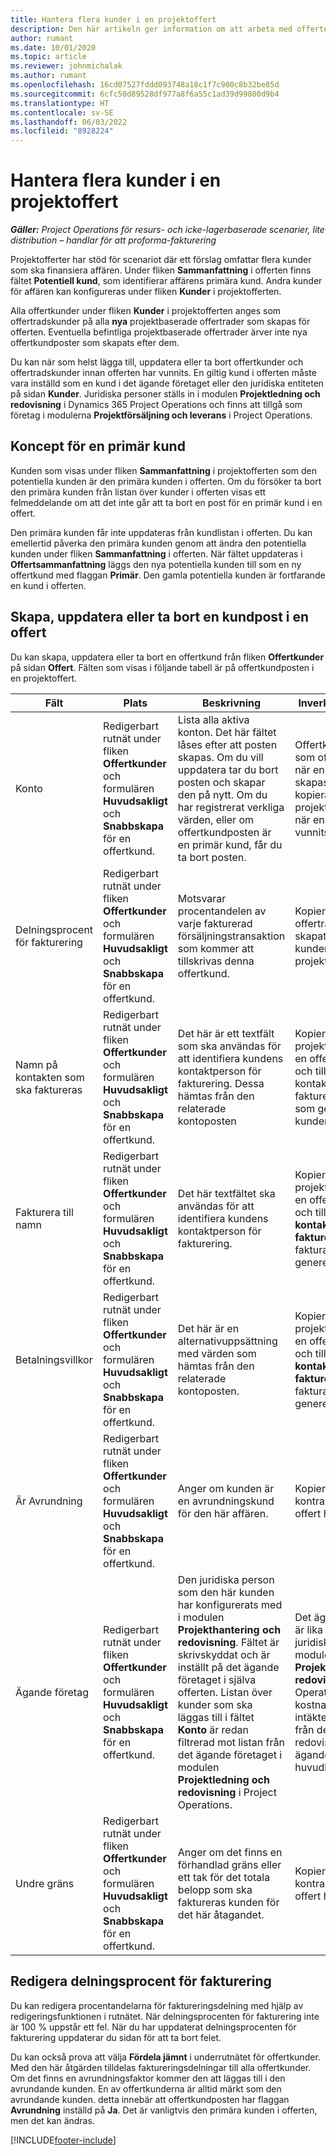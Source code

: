 ```yaml
---
title: Hantera flera kunder i en projektoffert
description: Den här artikeln ger information om att arbeta med offerter som involverar flera kunder som kommer att finansiera projektet.
author: rumant
ms.date: 10/01/2020
ms.topic: article
ms.reviewer: johnmichalak
ms.author: rumant
ms.openlocfilehash: 16cd07527fddd093748a18c1f7c900c8b32be85d
ms.sourcegitcommit: 6cfc50d89528df977a8f6a55c1ad39d99800d9b4
ms.translationtype: HT
ms.contentlocale: sv-SE
ms.lasthandoff: 06/03/2022
ms.locfileid: "8928224"
---
```

# <a name="manage-multiple-customers-on-a-project-quote"></a>Hantera flera kunder i en projektoffert

_**Gäller:** Project Operations för resurs- och icke-lagerbaserade scenarier, lite distribution – handlar för att proforma-fakturering_

Projektofferter har stöd för scenariot där ett förslag omfattar flera kunder som ska finansiera affären. Under fliken **Sammanfattning** i offerten finns fältet **Potentiell kund**, som identifierar affärens primära kund. Andra kunder för affären kan konfigureras under fliken **Kunder** i projektofferten.

Alla offertkunder under fliken **Kunder** i projektofferten anges som offertradskunder på alla **nya** projektbaserade offertrader som skapas för offerten. Eventuella befintliga projektbaserade offertrader ärver inte nya offertkundposter som skapats efter dem.

Du kan när som helst lägga till, uppdatera eller ta bort offertkunder och offertradskunder innan offerten har vunnits. En giltig kund i offerten måste vara inställd som en kund i det ägande företaget eller den juridiska entiteten på sidan **Kunder**. Juridiska personer ställs in i modulen **Projektledning och redovisning** i Dynamics 365 Project Operations och finns att tillgå som företag i modulerna **Projektförsäljning och leverans** i Project Operations.

## <a name="concept-of-a-primary-customer"></a>Koncept för en primär kund

Kunden som visas under fliken **Sammanfattning** i projektofferten som den potentiella kunden är den primära kunden i offerten. Om du försöker ta bort den primära kunden från listan över kunder i offerten visas ett felmeddelande om att det inte går att ta bort en post för en primär kund i en offert.

Den primära kunden får inte uppdateras från kundlistan i offerten. Du kan emellertid påverka den primära kunden genom att ändra den potentiella kunden under fliken **Sammanfattning** i offerten. När fältet uppdateras i **Offertsammanfattning** läggs den nya potentiella kunden till som en ny offertkund med flaggan **Primär**. Den gamla potentiella kunden är fortfarande en kund i offerten.

## <a name="create-update-or-delete-a-quote-customer-record"></a>Skapa, uppdatera eller ta bort en kundpost i en offert

Du kan skapa, uppdatera eller ta bort en offertkund från fliken **Offertkunder** på sidan **Offert**. Fälten som visas i följande tabell är på offertkundposten i en projektoffert.

| **Fält** | **Plats** | **Beskrivning** | **Inverkan nedströms** |
| --- | --- | --- | --- |
| Konto | Redigerbart rutnät under fliken **Offertkunder** och formulären **Huvudsakligt** och **Snabbskapa** för en offertkund. | Lista alla aktiva konton. Det här fältet låses efter att posten skapas. Om du vill uppdatera tar du bort posten och skapar den på nytt. Om du har registrerat verkliga värden, eller om offertkundposten är en primär kund, får du ta bort posten. | Offertkunder kopieras som offertradskunder när en offertrad skapas. Offertkunder kopieras också till projektkontraktkunder när en offert har vunnits. |
| Delningsprocent för fakturering | Redigerbart rutnät under fliken **Offertkunder** och formulären **Huvudsakligt** och **Snabbskapa** för en offertkund. | Motsvarar procentandelen av varje fakturerad försäljningstransaktion som kommer att tillskrivas denna offertkund. | Kopierat till nya offertrader som skapats och till kunder av projektkontraktet. |
| Namn på kontakten som ska faktureras | Redigerbart rutnät under fliken **Offertkunder** och formulären **Huvudsakligt** och **Snabbskapa** för en offertkund. | Det här är ett textfält som ska användas för att identifiera kundens kontaktperson för fakturering. Dessa hämtas från den relaterade kontoposten | Kopieras till kunder av projektkontraktet när en offert har vunnits och till fältet Namn på kontakten som ska faktureras på fakturan som genereras för kunden. |
| Fakturera till namn | Redigerbart rutnät under fliken **Offertkunder** och formulären **Huvudsakligt** och **Snabbskapa** för en offertkund. | Det här textfältet ska användas för att identifiera kundens kontaktperson för fakturering. | Kopieras till kunder av projektkontraktet när en offert har vunnits och till fältet **Namn på kontakten som ska faktureras** på fakturan som genereras för kunden. |
| Betalningsvillkor | Redigerbart rutnät under fliken **Offertkunder** och formulären **Huvudsakligt** och **Snabbskapa** för en offertkund. | Det här är en alternativuppsättning med värden som hämtas från den relaterade kontoposten. | Kopieras till kunder av projektkontraktet när en offert har vunnits och till fältet **Namn på kontakten som ska faktureras** på fakturan som genereras för kunden. |
| Är Avrundning | Redigerbart rutnät under fliken **Offertkunder** och formulären **Huvudsakligt** och **Snabbskapa** för en offertkund. | Anger om kunden är en avrundningskund för den här affären. | Kopieras till projektets kontraktkunder när en offert har vunnits. |
| Ägande företag | Redigerbart rutnät under fliken **Offertkunder** och formulären **Huvudsakligt** och **Snabbskapa** för en offertkund. | Den juridiska person som den här kunden har konfigurerats med i modulen **Projekthantering och redovisning**. Fältet är skrivskyddat och är inställt på det ägande företaget i själva offerten. Listan över kunder som ska läggas till i fältet **Konto** är redan filtrerad mot listan från det ägande företaget i modulen **Projektledning och redovisning** i Project Operations. | Det ägande företaget är lika med begreppet juridisk person i modulen **Projektlednings och redovisning** i Project Operations. Alla kostnader och intäkter som härrör från detta projekt redovisas i det ägande företagets huvudbok. |
| Undre gräns | Redigerbart rutnät under fliken **Offertkunder** och formulären **Huvudsakligt** och **Snabbskapa** för en offertkund. | Anger om det finns en förhandlad gräns eller ett tak för det totala belopp som ska faktureras kunden för det här åtagandet. | Kopieras till projektets kontraktkunder när en offert har vunnits. |

## <a name="editing-billing-split-percentages"></a>Redigera delningsprocent för fakturering

Du kan redigera procentandelarna för faktureringsdelning med hjälp av redigeringsfunktionen i rutnätet. När delningsprocenten för fakturering inte är 100 % uppstår ett fel. När du har uppdaterat delningsprocenten för fakturering uppdaterar du sidan för att ta bort felet.

Du kan också prova att välja **Fördela jämnt** i underrutnätet för offertkunder. Med den här åtgärden tilldelas faktureringsdelningar till alla offertkunder. Om det finns en avrundningsfaktor kommer den att läggas till i den avrundande kunden. En av offertkunderna är alltid märkt som den avrundande kunden. detta innebär att offertkundposten har flaggan **Avrundning** inställd på **Ja**. Det är vanligtvis den primära kunden i offerten, men det kan ändras.


[!INCLUDE[footer-include](../includes/footer-banner.md)]